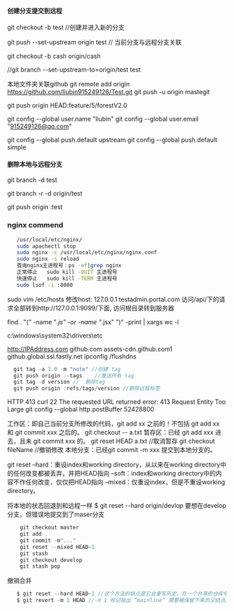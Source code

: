 #### 创建分支提交到远程
>
  git checkout -b test //创建并进入新的分支
  
  git push --set-upstream origin test // 当前分支与远程分支关联

  
  git checkout -b cash origin/cash
  
  //git branch --set-upstream-to=origin/test test
  
  本地文件夹关联github
  git remote add origin https://github.com/liubin915249126/Test.git
  git push -u origin mastegit

  git push origin HEAD:feature/5/forestV2.0

  git config --global user.name "liubin"
  git config --global user.email "915249126@qq.com"
   
  git config --global push.default upstream
  git config --global push.default simple 

>

#### 删除本地与远程分支
>
  git branch -d test

  git branch -r -d origin/test

  git push origin :test 
>

### nginx commend
```bash
   /usr/local/etc/nginx/
   sudo apachectl stop
   sudo nginx -c /usr/local/etc/nginx/nginx.conf
   sudo nginx -s reload
   查询nginx主进程号：ps -ef|grep nginx
   正常停止   sudo kill -QUIT 主进程号
   快速停止   sudo kill -TERM 主进程号  
   sudo lsof -i :8080
```
sudo vim /etc/hosts
修改host: 127.0.0.1       testadmin.portal.com
访问/api/下的请求全部转到http://127.0.0.1:9099/下面,
访问根目录转到服务器


find  . "(" -name "*.js" -or -name "*.jsx" ")" -print | xargs wc -l

c:\windows\system32\drivers\etc


http://IPAddress.com
github.com
assets-cdn.github.com1
github.global.ssl.fastly.net
ipconfig /flushdns
```js
  git tag -a 1.0 -m "note" //创建 tag
  git push origin --tags    //推送所有 tag
  git tag -d version //  删除tag
  git push origin :refs/tags/version //删除远程标签
```

HTTP 413 curl 22 The requested URL returned error: 413 Request Entity Too Large
git config --global http.postBuffer 52428800


[](https://blog.csdn.net/ligang2585116/article/details/51816372#t7)

工作区：即自己当前分支所修改的代码，git add xx 之前的！不包括 git add xx 和 git commit xxx 之后的。 git checkout -- a.txt 
暂存区：已经 git add xxx 进去，且未 git commit xxx 的。 git reset HEAD a.txt //取消暂存  git checkout fileName //撤销修改
本地分支：已经git commit -m xxx 提交到本地分支的。

git reset
–hard：重设index和working directory，从<commit>以来在working directory中的任何改变都被丢弃，并把HEAD指向<commit>
–soft：index和working directory中的内容不作任何改变，仅仅把HEAD指向<commit>
–mixed：仅重设index，但是不重设working directory。

将本地的状态回退到和远程一样  $ git reset --hard origin/devlop
要想在develop分支，但错误地提交到了maser分支
```js
    git checkout master
    git add .
    git commit -m"..."
    git reset --mixed HEAD~1
    git stash
    git checkout develop
    git stash pop
```

撤销合并 
```js
   $ git reset --hard HEAD~1 //这个方法的缺点是它会重写历史，在一个共享的仓库中这会造成问题的。如果其他人已经有你将要重写的提交，你应当避免使用 reset。 如果有任何其他提交在合并之后创建了，那么这个方法也会无效；移动引用实际上会丢失那些改动。
   $ git revert -m 1 HEAD //-m 1 标记指出 “mainline” 需要被保留下来的父结点。上述示例为以上次提交的结点为当前主线父节点。同理：$ git   -m 1 HEAD~3 表示最近3次的提交会被干掉。
```